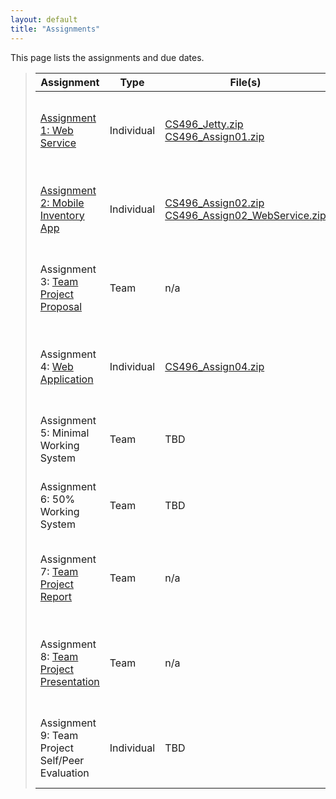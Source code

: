 ```yaml
---
layout: default
title: "Assignments"
---
```


This page lists the assignments and due dates.

> Assignment | Type | File(s) | Due
> ---------- | ---- | ------- | ---
> [Assignment 1: Web Service](assign01.html) | Individual | [CS496\_Jetty.zip](CS496_Jetty.zip) <br /> [CS496\_Assign01.zip](CS496_Assign01.zip) | Tues, Feb 11th by 11:59 PM
> [Assignment 2: Mobile Inventory App](assign02.html) | Individual | [CS496\_Assign02.zip](CS496_Assign02.zip) <br /> [CS496\_Assign02\_WebService.zip](CS496_Assign02_WebService.zip) | Fri, Feb 28th by 11:59 PM
> Assignment 3: [Team Project Proposal](project.html) | Team | n/a | Mon, Mar 15th by 11:59 PM
> Assignment 4: [Web Application](assign04.html) | Individual | [CS496\_Assign04.zip](CS496_Assign04.zip) | Tues, Mar 18th by 11:59 PM
> Assignment 5: Minimal Working System | Team | TBD | Thurs, Mar 27th in class
> Assignment 6: 50% Working System | Team | TBD | Tues, Apr 15th in class
> Assignment 7: [Team Project Report](project.html) | Team | n/a | Tues, May 13th by 11:59 PM
> Assignment 8: [Team Project Presentation](presentationGuidelines.html) | Team | n/a | Tues, May 13th 10:15 AM - 12:15 PM
> Assignment 9: Team Project Self/Peer Evaluation | Individual | TBD | Tues, May 13th by 11:59 PM
